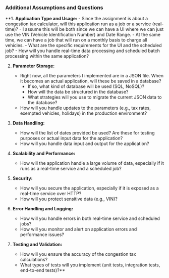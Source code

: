 ### Additional Assumptions and Questions

**1. **Application Type and Usage:**
    - Since the assignment is about a congestion tax calculator, will this application run as a job or a service (real-time)?
        - I assume this will be both since we can have a UI where we can just use the VIN (Vehicle Identification Number) and Date Range.
        - At the same time, we can have a job that will run on a monthly basis to charge all vehicles.
    - What are the specific requirements for the UI and the scheduled job?
    - How will you handle real-time data processing and scheduled batch processing within the same application?

2. **Parameter Storage:**
    - Right now, all the parameters I implemented are in a JSON file. When it becomes an actual application, will these be saved in a database?
        - If so, what kind of database will be used (SQL, NoSQL)?
        - How will the data be structured in the database?
        - What strategies will you use to migrate the current JSON data to the database?
    - How will you handle updates to the parameters (e.g., tax rates, exempted vehicles, holidays) in the production environment?

3. **Data Handling:**
    - How will the list of dates provided be used? Are these for testing purposes or actual input data for the application?
    - How will you handle data input and output for the application?

4. **Scalability and Performance:**
    - How will the application handle a large volume of data, especially if it runs as a real-time service and a scheduled job?
 
5. **Security:**
    - How will you secure the application, especially if it is exposed as a real-time service over HTTP?
    - How will you protect sensitive data (e.g., VIN)?

6. **Error Handling and Logging:**
    - How will you handle errors in both real-time service and scheduled jobs?
    - How will you monitor and alert on application errors and performance issues?

7. **Testing and Validation:**
    - How will you ensure the accuracy of the congestion tax calculations?
    - What types of tests will you implement (unit tests, integration tests, end-to-end tests)?**